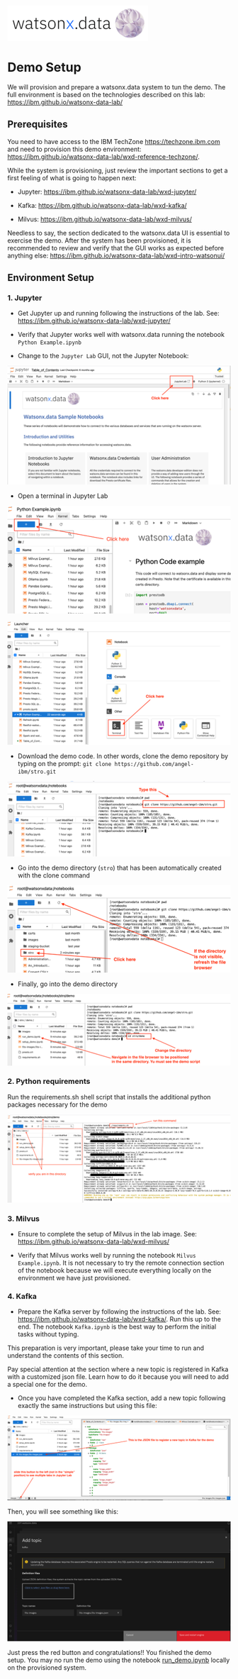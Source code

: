 ![Top](../images/watsonxdata.png "watsonxdata")

# Demo Setup

We will provision and prepare a watsonx.data system to tun the demo. The full environment is based on the technologies described on this lab:
<https://ibm.github.io/watsonx-data-lab/>

## Prerequisites

You need to have access to the IBM TechZone <https://techzone.ibm.com> and need to provision this demo environment: <https://ibm.github.io/watsonx-data-lab/wxd-reference-techzone/>.

While the system is provisioning, just review the important sections to get a first feeling of what is going to happen next:

- Jupyter:
<https://ibm.github.io/watsonx-data-lab/wxd-jupyter/>

- Kafka:
<https://ibm.github.io/watsonx-data-lab/wxd-kafka/>

- Milvus:
<https://ibm.github.io/watsonx-data-lab/wxd-milvus/>

Needless to say, the section dedicated to the watsonx.data UI is  essential to exercise the demo. After the system has been provisioned, it is recommended to review and verify that the GUI works as expected before anything else: <https://ibm.github.io/watsonx-data-lab/wxd-intro-watsonui/>

## Environment Setup

### 1. Jupyter

- Get Jupyter up and running following the instructions of the lab. See:  
  <https://ibm.github.io/watsonx-data-lab/wxd-jupyter/>
  
- Verify that Jupyter works well with watsonx.data running the notebook `Python Example.ipynb`

- Change to the `Jupyter Lab` GUI, not the Jupyter Notebook:
  
![jupy1](../images/jupy1.png "jupy1")

- Open a terminal in Jupyter Lab

![jupy2](../images/jupy2.png "jupy2")

![jupy3](../images/jupy3.png "jupy3")

- Download the demo code. In other words, clone the demo repository by typing on the prompt: `git clone https://github.com/angel-ibm/stro.git`

![jupy4](../images/jupy4.png "jupy4")

- Go into the demo directory (`stro`) that has been automatically created with the clone command

![jupy5](../images/jupy5.png "jupy5")

- Finally, go into the demo directory

![jupy6](../images/jupy6.png "jupy6")

### 2. Python requirements

Run the requirements.sh shell script that installs the additional python packages necessary for the demo

![prereq](../images/prereq.png "prereq")

### 3. Milvus

- Ensure to complete the setup of Milvus in the lab image. See:
<https://ibm.github.io/watsonx-data-lab/wxd-milvus/>

- Verify that Milvus works well by running the notebook `Milvus Example.ipynb`. It is not necessary to try the remote connection section of the notebook because we will execute everything locally on the environment we have just provisioned.

### 4. Kafka

- Prepare the Kafka server by following the instructions of the lab. See: <https://ibm.github.io/watsonx-data-lab/wxd-kafka/>. Run this up to the end. The notebook `Kafka.ipynb` is the best way to perform the initial tasks without typing.
  
This preparation is very important, please take your time to run and understand the contents of this section.

Pay special attention at the section where a new topic is registered in Kafka with a customized json file. Learn how to do it because you will need to add a special one for the demo.

- Once you have completed the Kafka section, add a new topic following exactly the same instructions but using this file:

![kafkareg](../images/kafkareg.png "kafkareg")

Then, you will see something like this:

![kafkadef](../images/kafkadef.png "kafkadef")

Just press the red button and congratulations!! You finished the demo setup. You may no run the demo using the notebook [run_demo.ipynb](run_demo.ipynb) locally on the provisioned system.